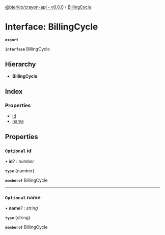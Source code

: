 [@bjerkio/crayon-api - v0.0.0](../README.md) › [BillingCycle](billingcycle.md)

# Interface: BillingCycle

**`export`** 

**`interface`** BillingCycle

## Hierarchy

* **BillingCycle**

## Index

### Properties

* [id](billingcycle.md#optional-id)
* [name](billingcycle.md#optional-name)

## Properties

### `Optional` id

• **id**? : *number*

**`type`** {number}

**`memberof`** BillingCycle

___

### `Optional` name

• **name**? : *string*

**`type`** {string}

**`memberof`** BillingCycle
